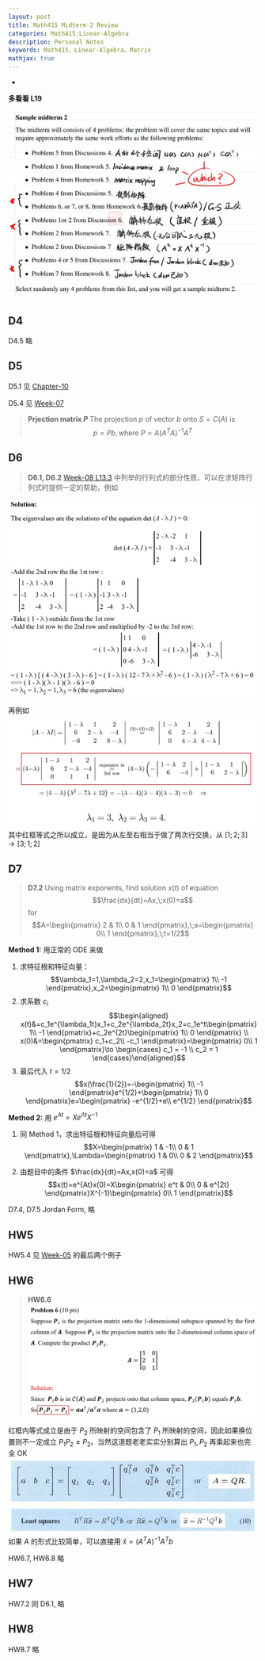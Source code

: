```yaml
---
layout: post
title: Math415 Midterm-2 Review
categories: Math415:Linear-Algebra
description: Personal Notes
keywords: Math415，Linear-Algebra，Matrix
mathjax: true
---
```

-

**多看看 L19**

![pic1](/images/Snipaste_2020-11-24_11-18-12.jpg)

## D4

D4.5 略

## D5

D5.1 见 [Chapter-10](https://zhekaili.github.io/0001/01/10/Math415-chapter-10/)

D5.4 见 [Week-07](https://zhekaili.github.io/0001/04/07/Math415-slides-week-07/#113-projection-of-a-vector-onto-a-subspace-in-mathbbrn)
> **Prjection matrix $P$**
> The projection $p$ of vector $b$ onto $S=C(A)$ is
$$p=Pb,\text{where }P=A(A^TA)^{-1}A^T$$

## D6

> **D6.1, D6.2**
[Week-08 L13.3](https://zhekaili.github.io/0001/04/08/Math415-slides-week-08/#133-properties-of-determinants) 中列举的行列式的部分性质，可以在求矩阵行列式时提供一定的帮助，例如

![pic5](/images/Snipaste_2020-11-24_22-40-58.jpg)

再例如
![pic6](/images/Snipaste_2020-11-25_08-56-48.jpg)
其中红框等式之所以成立，是因为从左至右相当于做了两次行交换，从 $[1;2;3]\to[3;1;2]$


## D7
> **D7.2**
> Using matrix exponents, find solution $x(t)$ of equation
$$\frac{dx}{dt}=Ax,\;x(0)=a$$
for $$A=\begin{pmatrix}
2 & 1\\
0 & 1
\end{pmatrix},\;a=\begin{pmatrix}
0\\
1
\end{pmatrix},\;t=1/2$$

**Method 1:** 用正常的 ODE 来做
1. 求特征根和特征向量：
$$\lambda_1=1,\lambda_2=2,x_1=\begin{pmatrix}
1\\
-1
\end{pmatrix},x_2=\begin{pmatrix}
1\\
0
\end{pmatrix}$$
2. 求系数 $c_i$
$$\begin{aligned}
x(t)&=c_1e^{\lambda_1t}x_1+c_2e^{\lambda_2t}x_2=c_1e^t\begin{pmatrix}
1\\
-1
\end{pmatrix}+c_2e^{2t}\begin{pmatrix}
1\\
0
\end{pmatrix} \\
x(0)&=\begin{pmatrix}
c_1+c_2\\
-c_1
\end{pmatrix}=\begin{pmatrix}
0\\
1
\end{pmatrix}\to \begin{cases}
   c_1 = -1 \\
   c_2 = 1
\end{cases}\end{aligned}$$
3. 最后代入 $t=1/2$
$$x(\frac{1}{2})=-\begin{pmatrix}
1\\
-1
\end{pmatrix}e^{1/2}+\begin{pmatrix}
1\\
0
\end{pmatrix}e=\begin{pmatrix}
-e^{1/2}+e\\
e^{1/2}
\end{pmatrix}$$

**Method 2:** 用 $e^{At}=Xe^{\Lambda t}X^{-1}$
1. 同 Method 1，求出特征根和特征向量后可得
$$X=\begin{pmatrix}
1 & -1\\
0 & 1
\end{pmatrix},\Lambda=\begin{pmatrix}
1 & 0\\
0 & 2
\end{pmatrix}$$

2. 由题目中的条件 $\frac{dx}{dt}=Ax,x(0)=a$ 可得
$$x(t)=e^{At}x(0)=X\begin{pmatrix}
e^t & 0\\
0 & e^{2t}
\end{pmatrix}X^{-1}\begin{pmatrix}
0\\
1
\end{pmatrix}$$

D7.4, D7.5
Jordan Form, 略

## HW5

HW5.4 见 [Week-05](https://zhekaili.github.io/0001/04/05/Math415-slides-week-05/#821-matrices-of-linear-transformations-general-case) 的最后两个例子

## HW6

> **HW6.6**
> ![pic2](/images/Snipaste_2020-11-24_20-50-53.jpg)

红框内等式成立是由于 $P_2$ 所映射的空间包含了 $P_1$ 所映射的空间，因此如果换位置则不一定成立 $P_1P_2\neq P_2$。当然这道题老老实实分别算出 $P_1,P_2$ 再乘起来也完全 OK
![pic3](/images/Snipaste_2020-11-24_20-31-47.jpg)
![pic4](/images/Snipaste_2020-11-24_20-47-13.jpg)
如果 $A$ 的形式比较简单，可以直接用 $\hat{x}=(A^TA)^{-1}A^Tb$

HW6.7, HW6.8 略

## HW7
HW7.2 同 D6.1, 略

## HW8

HW8.7 略








